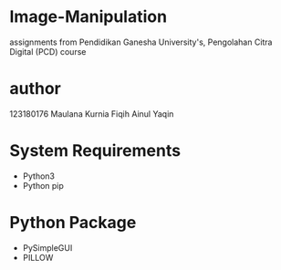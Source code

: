 # Image-Manipulation
assignments from Pendidikan Ganesha University's, Pengolahan Citra Digital (PCD) course

# author
123180176
Maulana Kurnia Fiqih Ainul Yaqin

# System Requirements
- Python3
- Python pip

# Python Package
- PySimpleGUI
- PILLOW